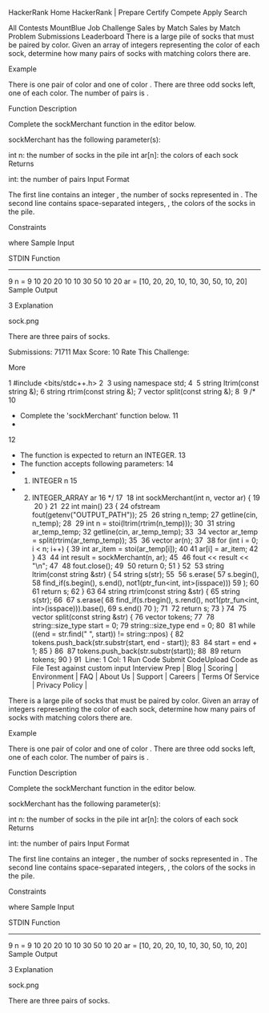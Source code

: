HackerRank Home
HackerRank
|
Prepare
Certify
Compete
Apply
Search
 
All Contests  MountBlue Job Challenge  Sales by Match
Sales by Match
Problem
Submissions
Leaderboard
There is a large pile of socks that must be paired by color. Given an array of integers representing the color of each sock, determine how many pairs of socks with matching colors there are.

Example


There is one pair of color  and one of color . There are three odd socks left, one of each color. The number of pairs is .

Function Description

Complete the sockMerchant function in the editor below.

sockMerchant has the following parameter(s):

int n: the number of socks in the pile
int ar[n]: the colors of each sock
Returns

int: the number of pairs
Input Format

The first line contains an integer , the number of socks represented in .
The second line contains  space-separated integers, , the colors of the socks in the pile.

Constraints

 where 
Sample Input

STDIN                       Function
-----                       --------
9                           n = 9
10 20 20 10 10 30 50 10 20  ar = [10, 20, 20, 10, 10, 30, 50, 10, 20]
Sample Output

3
Explanation

sock.png

There are three pairs of socks.

Submissions: 71711
Max Score: 10
Rate This Challenge:

    
More
 
1
#include <bits/stdc++.h>
2
​
3
using namespace std;
4
​
5
string ltrim(const string &);
6
string rtrim(const string &);
7
vector<string> split(const string &);
8
​
9
/*
10
 * Complete the 'sockMerchant' function below.
11
 *
12
 * The function is expected to return an INTEGER.
13
 * The function accepts following parameters:
14
 *  1. INTEGER n
15
 *  2. INTEGER_ARRAY ar
16
 */
17
​
18
int sockMerchant(int n, vector<int> ar) {
19
​
20
}
21
​
22
int main()
23
{
24
    ofstream fout(getenv("OUTPUT_PATH"));
25
​
26
    string n_temp;
27
    getline(cin, n_temp);
28
​
29
    int n = stoi(ltrim(rtrim(n_temp)));
30
​
31
    string ar_temp_temp;
32
    getline(cin, ar_temp_temp);
33
​
34
    vector<string> ar_temp = split(rtrim(ar_temp_temp));
35
​
36
    vector<int> ar(n);
37
​
38
    for (int i = 0; i < n; i++) {
39
        int ar_item = stoi(ar_temp[i]);
40
​
41
        ar[i] = ar_item;
42
    }
43
​
44
    int result = sockMerchant(n, ar);
45
​
46
    fout << result << "\n";
47
​
48
    fout.close();
49
​
50
    return 0;
51
}
52
​
53
string ltrim(const string &str) {
54
    string s(str);
55
​
56
    s.erase(
57
        s.begin(),
58
        find_if(s.begin(), s.end(), not1(ptr_fun<int, int>(isspace)))
59
    );
60
​
61
    return s;
62
}
63
​
64
string rtrim(const string &str) {
65
    string s(str);
66
​
67
    s.erase(
68
        find_if(s.rbegin(), s.rend(), not1(ptr_fun<int, int>(isspace))).base(),
69
        s.end()
70
    );
71
​
72
    return s;
73
}
74
​
75
vector<string> split(const string &str) {
76
    vector<string> tokens;
77
​
78
    string::size_type start = 0;
79
    string::size_type end = 0;
80
​
81
    while ((end = str.find(" ", start)) != string::npos) {
82
        tokens.push_back(str.substr(start, end - start));
83
​
84
        start = end + 1;
85
    }
86
​
87
    tokens.push_back(str.substr(start));
88
​
89
    return tokens;
90
}
91
​
Line: 1 Col: 1
Run Code Submit CodeUpload Code as File 
Test against custom input
Interview Prep | Blog | Scoring | Environment | FAQ | About Us | Support | Careers | Terms Of Service | Privacy Policy |

There is a large pile of socks that must be paired by color. Given an array of integers representing the color of each sock, determine how many pairs of socks with matching colors there are.

Example


There is one pair of color  and one of color . There are three odd socks left, one of each color. The number of pairs is .

Function Description

Complete the sockMerchant function in the editor below.

sockMerchant has the following parameter(s):

int n: the number of socks in the pile
int ar[n]: the colors of each sock
Returns

int: the number of pairs
Input Format

The first line contains an integer , the number of socks represented in .
The second line contains  space-separated integers, , the colors of the socks in the pile.

Constraints

 where 
Sample Input

STDIN                       Function
-----                       --------
9                           n = 9
10 20 20 10 10 30 50 10 20  ar = [10, 20, 20, 10, 10, 30, 50, 10, 20]
Sample Output

3
Explanation

sock.png

There are three pairs of socks.